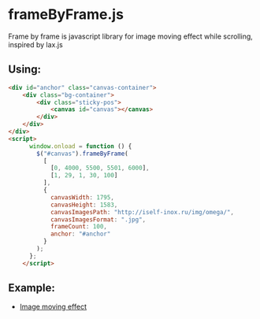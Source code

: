 # frameByFrame.js
Frame by frame is javascript library for image moving effect while scrolling, inspired by lax.js

## Using:
```html
<div id="anchor" class="canvas-container">
    <div class="bg-container">
        <div class="sticky-pos">
            <canvas id="canvas"></canvas>
        </div>
    </div>
</div>
<script>
      window.onload = function () {
        $("#canvas").frameByFrame(
          [
            [0, 4000, 5500, 5501, 6000],
            [1, 29, 1, 30, 100]
          ],
          {
            canvasWidth: 1795,
            canvasHeight: 1583,
            canvasImagesPath: "http://iself-inox.ru/img/omega/",
            canvasImagesFormat: ".jpg",
            frameCount: 100,
            anchor: "#anchor"
          }
        );
      };
    </script>
```

## Example:
- [Image moving effect](https://codesandbox.io/s/musing-banzai-unhed)

